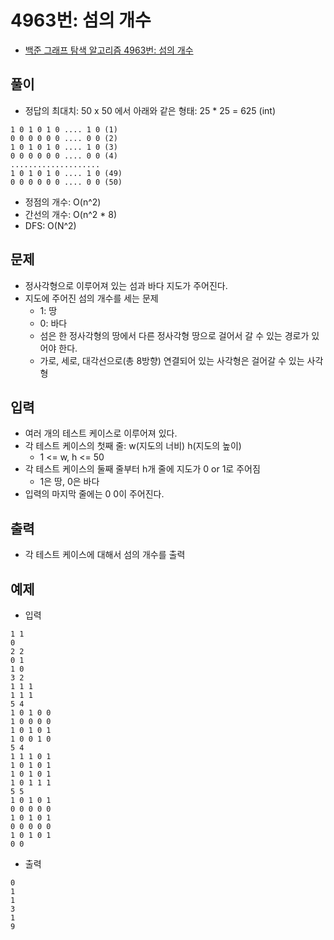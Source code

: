 # 4963번: 섬의 개수
- [백준 그래프 탐색 알고리즘 4963번: 섬의 개수](https://www.acmicpc.net/problem/4963)

## 풀이
- 정답의 최대치: 50 x 50 에서 아래와 같은 형태: 25 * 25 = 625 (int)
```text
1 0 1 0 1 0 .... 1 0 (1)
0 0 0 0 0 0 .... 0 0 (2)
1 0 1 0 1 0 .... 1 0 (3)
0 0 0 0 0 0 .... 0 0 (4)
....................
1 0 1 0 1 0 .... 1 0 (49)
0 0 0 0 0 0 .... 0 0 (50)
```
- 정점의 개수: O(n^2)
- 간선의 개수: O(n^2 * 8)
- DFS: O(N^2)

## 문제
- 정사각형으로 이루어져 있는 섬과 바다 지도가 주어진다.
- 지도에 주어진 섬의 개수를 세는 문제
  - 1: 땅
  - 0: 바다
  - 섬은 한 정사각형의 땅에서 다른 정사각형 땅으로 걸어서 갈 수 있는 경로가 있어야 한다.
  - 가로, 세로, 대각선으로(총 8방향) 연결되어 있는 사각형은 걸어갈 수 있는 사각형

## 입력
- 여러 개의 테스트 케이스로 이루어져 있다.
- 각 테스트 케이스의 첫째 줄: w(지도의 너비) h(지도의 높이)
  - 1 <= w, h <= 50
- 각 테스트 케이스의 둘째 줄부터 h개 줄에 지도가 0 or 1로 주어짐
  - 1은 땅, 0은 바다
- 입력의 마지막 줄에는 0 0이 주어진다.

## 출력
- 각 테스트 케이스에 대해서 섬의 개수를 출력

## 예제
- 입력
```text
1 1
0
2 2
0 1
1 0
3 2
1 1 1
1 1 1
5 4
1 0 1 0 0
1 0 0 0 0
1 0 1 0 1
1 0 0 1 0
5 4
1 1 1 0 1
1 0 1 0 1
1 0 1 0 1
1 0 1 1 1
5 5
1 0 1 0 1
0 0 0 0 0
1 0 1 0 1
0 0 0 0 0
1 0 1 0 1
0 0
```
- 출력
```text
0
1
1
3
1
9
```